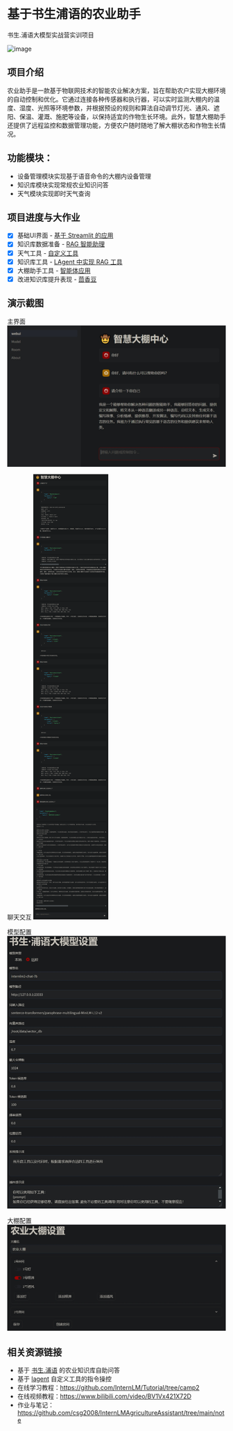 # 基于书生浦语的农业助手
书生.浦语大模型实战营实训项目

![image](https://github.com/InternLM/Tutorial/assets/25839884/b15c1ce3-966e-4cd9-a425-db70d90218e0)

## 项目介绍
农业助手是一款基于物联网技术的智能农业解决方案，旨在帮助农户实现大棚环境的自动控制和优化。它通过连接各种传感器和执行器，可以实时监测大棚内的温度、湿度、光照等环境参数，并根据预设的规则和算法自动调节灯光、通风、遮阳、保温、灌溉、施肥等设备，以保持适宜的作物生长环境。此外，智慧大棚助手还提供了远程监控和数据管理功能，方便农户随时随地了解大棚状态和作物生长情况。

## 功能模块：
- 设备管理模块实现基于语音命令的大棚内设备管理
- 知识库模块实现常规农业知识问答
- 天气模块实现即时天气查询

## 项目进度与大作业
- [x] 基础UI界面 - [基于 Streamlit 的应用](https://docs.streamlit.io/get-started/tutorials)
- [x] 知识库数据准备 - [RAG 智能助理](https://github.com/InternLM/Tutorial/tree/camp2/huixiangdou)
- [x] 天气工具 - [自定义工具](https://github.com/InternLM/Tutorial/blob/camp2/agent/homework.md#%E8%BF%9B%E9%98%B6%E4%BD%9C%E4%B8%9A)
- [x] 知识库工具 - [LAgent 中实现 RAG 工具](https://github.com/InternLM/Tutorial/blob/camp2/agent/homework.md#%E7%AE%97%E6%B3%95%E6%96%B9%E5%90%91)
- [x] 大棚助手工具 - [智能体应用](https://github.com/InternLM/Tutorial/blob/camp2/agent/homework.md#%E5%BA%94%E7%94%A8%E6%96%B9%E5%90%91)
- [x] 改进知识库提升表现 - [茴香豆](https://github.com/InternLM/Tutorial/blob/camp2/huixiangdou/homework.md#b%E7%AE%97%E6%B3%95%E6%96%B9%E5%90%91%E5%B0%9D%E8%AF%95%E4%BF%AE%E6%94%B9-good_questionsjson%E8%B0%83%E8%AF%95-prompt-%E6%88%96%E5%BA%94%E7%94%A8%E5%85%B6%E4%BB%96-nlp-%E6%8A%80%E6%9C%AF%E5%A6%82%E5%85%B6%E4%BB%96-chunk-%E6%96%B9%E6%B3%95%E6%8F%90%E9%AB%98%E4%B8%AA%E4%BA%BA%E5%B7%A5%E4%BD%9C%E5%8A%A9%E6%89%8B%E7%9A%84%E8%A1%A8%E7%8E%B0)

## 演示截图
主界面
![](./docs/imgs/00.png)

聊天交互
![](./docs/imgs/01.png)

模型配置
![](./docs/imgs/02.png)

大棚配置
![](./docs/imgs/03.png)

## 相关资源链接
- 基于 [书生.浦语](https://github.com/internLM/internLM) 的农业知识库自助问答
- 基于 [lagent](https://github.com/InternLM/lagent) 自定义工具的指令操控
- 在线学习教程：https://github.com/InternLM/Tutorial/tree/camp2
- 在线视频教程：https://www.bilibili.com/video/BV1Vx421X72D
- 作业与笔记：https://github.com/csg2008/InternLMAgricultureAssistant/tree/main/note